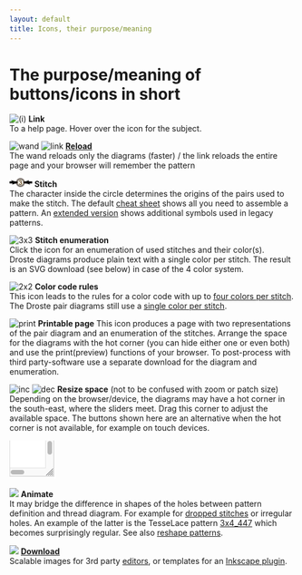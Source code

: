 ```yaml
---
layout: default
title: Icons, their purpose/meaning
---
```


The purpose/meaning of buttons/icons in short
=============================================

![(i)](/GroundForge/images/information-icon.png) **Link**  
To a help page. Hover over the icon for the subject.

![wand](/GroundForge/images/wand.png)
![link](/GroundForge/images/link.png)
**[Reload](Undo)**  
The wand reloads only the diagrams (faster) / 
the link reloads the entire page and your browser will remember the pattern

![](images/toggle-stitch.png) **Stitch**  
The character inside the circle determines the origins 
of the pairs used to make the stitch.
The default [cheat sheet](/GroundForge/images/matrix-template.png) shows all you need to assemble a pattern.
An [extended version](/GroundForge/images/matrix-template-extended.png) 
shows additional symbols used in legacy patterns.

![3x3](/GroundForge/images/swatches.png) **Stitch enumeration**  
Click the icon for an enumeration of used stitches and their color(s).  
Droste diagrams produce plain text with a single color per stitch.
The result is an SVG download (see below) in case of the 4 color system.

![2x2](/GroundForge/images/to-color-rules.png) **Color code rules**  
This icon leads to the rules for a color code with up to [four colors per stitch](color-rules).  
The Droste pair diagrams still use a [single color per stitch](Color-Code).

![print](/GroundForge/images/print.png) **Printable page**
This icon produces a page with two representations of the pair diagram
and an enumeration of the stitches. 
Arrange the space for the diagrams with the hot corner (you can hide either one or even both)
and use the print(preview) functions of your browser. 
To post-process with third party-software use a separate download for the diagram and enumeration.

![inc](/GroundForge/images/size-inc.jpg)
![dec](/GroundForge/images/size-dec.jpg)
**Resize space** (not to be confused with zoom or  patch size)  
Depending on the browser/device, the diagrams may have a hot corner
in the south-east, where the sliders meet.
Drag this corner to adjust the available space. 
The buttons shown here are an alternative when the hot corner is not available, for example on touch devices. 

![](images/resize.png)

![ ](/GroundForge/images/animate.png) **Animate**  
It may bridge the difference in shapes of the holes between pattern definition and thread diagram. 
For example for [dropped stitches](Replace#drop-stitches) or irregular holes. 
An example of the latter is the TesseLace pattern [3x4_447](/GroundForge/tiles.html?TesseLace=3x4_447&patchWidth=12&patchHeight=12&tile=4-L8,-50F,56-O&shiftColsSW=0&shiftRowsSW=3&shiftColsSE=4&shiftRowsSE=0&)
which becomes surprisingly regular.
See also [reshape patterns](Reshape-Patterns).

![ ](/GroundForge/images/download.jpg) **[Download](Download)**  
Scalable images for 3rd party [editors](Reshape-Patterns#evaluated-editors),
or templates for an [Inkscape plugin](/inkscape-bobbinlace/).
